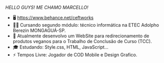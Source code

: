 *HELLO GUYS! ME CHAMO MARCELLO!*

- 🖥️ https://www.behance.net/ceftworks
- 👩‍💻 Cursando segundo módulo: técnico informática na ETEC Adolpho Berezin MONGAGUÁ-SP.
- 🔭 Atualmente desenvolvo um WebSite para redirecionamento de produtos veganos para o Trabalho de Conclusão de Curso (TCC).
- 🎓 Estudando: Style.css, HTML, JavaScript...
- ⚡ Tempos Livre: Jogador de COD Mobile e Design Grafico.

       
       
